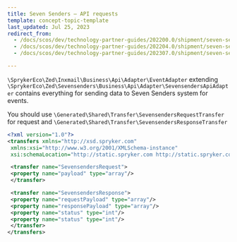 ```yaml
---
title: Seven Senders — API requests
template: concept-topic-template
last_updated: Jul 25, 2023
redirect_from:
  - /docs/scos/dev/technology-partner-guides/202200.0/shipment/seven-senders/seven-senders-api-requests.html
  - /docs/scos/dev/technology-partner-guides/202204.0/shipment/seven-senders/seven-senders-api-requests.html
  - /docs/scos/dev/technology-partner-guides/202307.0/shipment/seven-senders/seven-senders-api-requests.html

---
```


`\SprykerEco\Zed\Inxmail\Business\Api\Adapter\EventAdapter` extending `\SprykerEco\Zed\Sevensenders\Business\Api\Adapter\SevensendersApiAdapter` contains everything for sending data to Seven Senders system for events.

You should use `\Generated\Shared\Transfer\SevensendersRequestTransfer` for request and `\Generated\Shared\Transfer\SevensendersResponseTransfer`
```xml
<?xml version="1.0"?>
<transfers xmlns="http://xsd.spryker.com"
 xmlns:xsi="http://www.w3.org/2001/XMLSchema-instance"
 xsi:schemaLocation="http://static.spryker.com http://static.spryker.com/transfer-01.xsd">

 <transfer name="SevensendersRequest">
 <property name="payload" type="array"/>
 </transfer>

 <transfer name="SevensendersResponse">
 <property name="requestPayload" type="array"/>
 <property name="responsePayload" type="array"/>
 <property name="status" type="int"/>
 <property name="status" type="int"/>
 </transfer>
</transfers>
```
